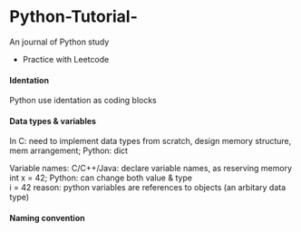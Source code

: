 # Python-Tutorial-

An journal of Python study 
  - Practice with Leetcode 
  
#### Identation 
Python use identation as coding blocks 

#### Data types & variables 
In C: need to implement data types from scratch, design memory structure, mem arrangement;
Python: dict

Variable names: 
C/C++/Java: declare variable names, as reserving memory 
  int x = 42;
Python: can change both value & type  
  i = 42
  reason: python variables are references to objects (an arbitary data type)
  
#### Naming convention 

  
